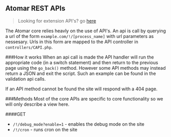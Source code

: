 Atomar REST APIs
---
> Looking for extension API's? go [here](/admin/documentation/core/Extensions)

The Atomar core relies heavly on the use of API's.  An api is call by querying a url of the form `example.com/!/[process_name]` with url parameters as nessesary. Urls in this form are mapped to the API controller in `controllers/CAPI.php`.

###How it works
When an api call is made the API handler will run the appropriate code (in a switch statement) and then return to the previous page using the `go_back()` method. However some API methods may instead return a JSON and exit the script. Such an example can be found in the validation api calls.

If an API method cannot be found the site will respond with a 404 page.

###Methods
Most of the core APIs are specific to core functionality so we will only describe a view here.

####GET
* `/!/debug_mode?enable=1` - enables the debug mode on the site
* `/!/cron` - runs cron on the site